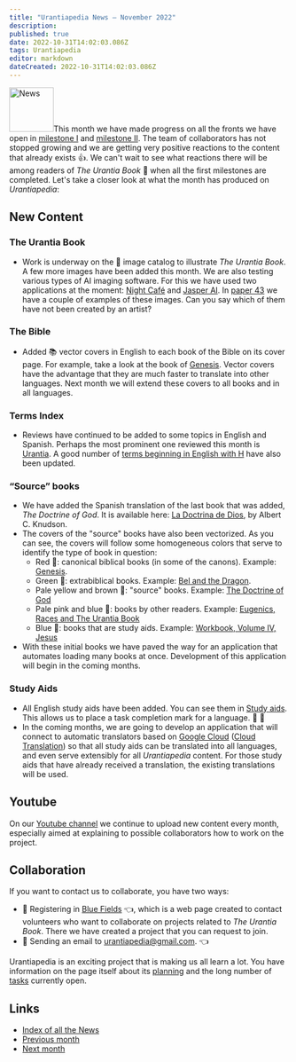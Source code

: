 ```yaml
---
title: "Urantiapedia News — November 2022"
description: 
published: true
date: 2022-10-31T14:02:03.086Z
tags: Urantiapedia
editor: markdown
dateCreated: 2022-10-31T14:02:03.086Z
---
```


<img src="/_assets/svg/icon-news.svg" alt="News" style="width: 80px;">This month we have made progress on all the fronts we have open in [milestone I](/en/help/phases#milestone-i-the-urantia-book-the-bible-and-topic-index) and [milestone II](/en/help/phases#milestone-ii-books-articles-study-aids-schemas-and-indexes). The team of collaborators has not stopped growing and we are getting very positive reactions to the content that already exists :+1:. We can't wait to see what reactions there will be among readers of _The Urantia Book_ :blue_book: when all the first milestones are completed. Let's take a closer look at what the month has produced on _Urantiapedia_:

## New Content

### The Urantia Book

- Work is underway on the :sunrise_over_mountains: image catalog to illustrate _The Urantia Book_. A few more images have been added this month. We are also testing various types of AI imaging software. For this we have used two applications at the moment: [Night Café](https://creator.nightcafe.studio/) and [Jasper AI](https://www.jasper.ai/). In [paper 43](/en/The_Urantia_Book/43) we have a couple of examples of these images. Can you say which of them have not been created by an artist?

### The Bible

- Added :books: vector covers in English to each book of the Bible on its cover page. For example, take a look at the book of [Genesis](/en/Bible/Genesis). Vector covers have the advantage that they are much faster to translate into other languages. Next month we will extend these covers to all books and in all languages.

### Terms Index

- Reviews have continued to be added to some topics in English and Spanish. Perhaps the most prominent one reviewed this month is [Urantia](/en/topic/Urantia). A good number of [terms beginning in English with H](/en/index/topics#h) have also been updated.

### “Source” books

- We have added the Spanish translation of the last book that was added, _The Doctrine of God_. It is available here: [La Doctrina de Dios](/es/book/Albert_C_Knudson/The_Doctrine_of_God), by Albert C. Knudson.
- The covers of the "source" books have also been vectorized. As you can see, the covers will follow some homogeneous colors that serve to identify the type of book in question:
  - Red :closed_book:: canonical biblical books (in some of the canons). Example: [Genesis](/en/Bible/Genesis).
  - Green :green_book:: extrabiblical books. Example: [Bel and the Dragon](/en/Bible/Bel_and_the_Dragon).
  - Pale yellow and brown :ledger:: "source" books. Example: [The Doctrine of God](/en/book/Albert_C_Knudson/The_Doctrine_of_God)
  - Pale pink and blue :notebook_with_decorative_cover:: books by other readers. Example: [Eugenics, Races and The Urantia Book](/en/book/Halbert_Katzen/Eugenics_Race_and_The_Urantia_Book)
  - Blue :blue_book:: books that are study aids. Example: [Workbook, Volume IV, Jesus](/en/article/William_S_Sadler/Workbook_4_Jesus)
- With these initial books we have paved the way for an application that automates loading many books at once. Development of this application will begin in the coming months.

### Study Aids

- All English study aids have been added. You can see them in [Study aids](/en/index/study_aids). This allows us to place a task completion mark for a language. :tada: :tada:
- In the coming months, we are going to develop an application that will connect to automatic translators based on [Google Cloud](https://cloud.google.com/gcp/) ([Cloud Translation](https://cloud.google.com/translate/docs/)) so that all study aids can be translated into all languages, and even serve extensibly for all _Urantiapedia_ content. For those study aids that have already received a translation, the existing translations will be used.

## Youtube

On our [Youtube channel](https://www.youtube.com/channel/UC-K1YO635YwxKwjwZGTzVDw) we continue to upload new content every month, especially aimed at explaining to possible collaborators how to work on the project.

## Collaboration

If you want to contact us to collaborate, you have two ways:
- :blue_heart: Registering in [Blue Fields](https://blue-fields.netlify.app/) :point_left:, which is a web page created to contact volunteers who want to collaborate on projects related to _The Urantia Book_. There we have created a project that you can request to join.
- :love_letter: Sending an email to urantiapedia@gmail.com. :point_left:

Urantiapedia is an exciting project that is making us all learn a lot. You have information on the page itself about its [planning](/en/help/phases) and the long number of [tasks](/en/help/status) currently open.

## Links

- [Index of all the News](/en/news)
- [Previous month](/en/news/2022/10)
- [Next month]((en/news/2022/12))